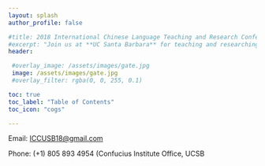 ```yaml
---
layout: splash
author_profile: false

#title: 2018 International Chinese Language Teaching and Research Conference Nov.10-11
#excerpt: "Join us at **UC Santa Barbara** for teaching and researching in the area of Chinese language"
header: 

 #overlay_image: /assets/images/gate.jpg
 image: /assets/images/gate.jpg
 #overlay_filter: rgba(0, 0, 255, 0.1)

toc: true
toc_label: "Table of Contents"
toc_icon: "cogs"

---
```

Email: <a href="mailto:ICCUSB18@gmail.com">ICCUSB18@gmail.com</a>

Phone: (+1) 805 893 4954 (Confucius Institute Office, UCSB
